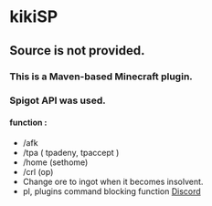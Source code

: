 # kikiSP
## Source is not provided.

### This is a Maven-based Minecraft plugin.
### Spigot API was used.

#### function :
- /afk
- /tpa ( tpadeny, tpaccept )
- /home (sethome)
- /crl (op)
- Change ore to ingot when it becomes insolvent.
- pl, plugins command blocking function
[Discord](https://discord.gg/WJrB6XtqfF)
